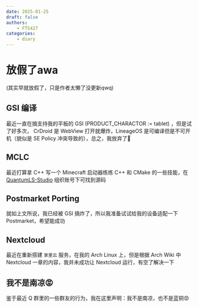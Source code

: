 ```yaml
---
date: 2025-01-25
draft: false
authors:
    - FTS427
categories:
    - diary
---
```


# 放假了awa

(其实早就放假了，只是作者太懒了没更新qwq)

## GSI 编译

最近一直在搞支持我的平板的 GSI (PRODUCT_CHARACTOR := tablet) ，但是试了好多次， CrDroid 是 WebView 打开就爆炸，LineageOS 是可编译但是不可开机（貌似是 SE Policy 冲突导致的），总之，我放弃了🥲

## MCLC

最近打算拿 C++ 写一个 Minecraft 启动器练练 C++ 和 CMake 的一些技能，在 [QuantumLS-Studio](https://github.com/QuantumLS-Studio) 组织账号下可找到源码

## Postmarket Porting

就如上文所说，我已经被 GSI 搞炸了，所以我准备试试给我的设备适配一下 Postmarket，希望能成功

## Nextcloud

最近在重新搭建 `家里云` 服务，在我的 Arch Linux 上，但是根据 Arch Wiki 中 Nextcloud 一章的内容，我并未成功让 Nextcloud 运行，有空了解决一下

## 我不是南凉😡

鉴于最近 Q 群里的一些群友的行为，我在这里声明：我不是南凉，也不是蓝铜😡
